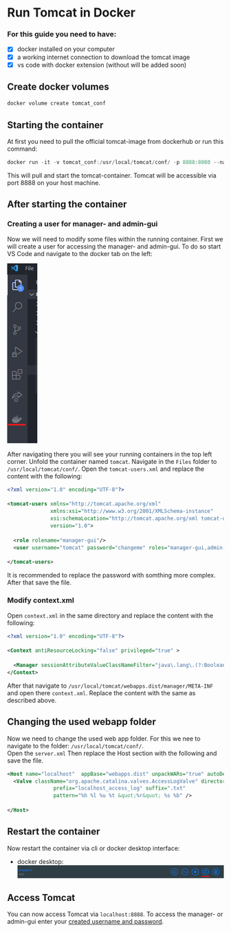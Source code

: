 
# Run Tomcat in Docker

### For this guide you need to have:

- [X] docker installed on your computer
- [X] a working internet connection to download the tomcat image
- [X] vs code with docker extension (without will be added soon)

## Create docker volumes

```powershell
docker volume create tomcat_conf
```

## Starting the container

At first you need to pull the official tomcat-image from dockerhub or run this command:  
```powershell
docker run -it -v tomcat_conf:/usr/local/tomcat/conf/ -p 8888:8080 --name tomcat tomcat:9.0
```
This will pull and start the tomcat-container. Tomcat will be accessible via port 8888 on your host machine.
<!-- add persistence from conf file in webapp manager folder-->

## After starting the container

### Creating a user for manager- and admin-gui

Now we will need to modify some files within the running container. First we will create a user for accessing the manager- and admin-gui. To do so start VS Code and navigate to the docker tab on the left:  

![docker tab in vs code](images/docker-vs-code.png)  

After navigating there you will see your running containers in the top left corner. Unfold the container named `tomcat`. Navigate in the `Files` folder to `/usr/local/tomcat/conf/`. Open the `tomcat-users.xml` and replace the content with the following:  

```xml
<?xml version="1.0" encoding="UTF-8"?>

<tomcat-users xmlns="http://tomcat.apache.org/xml"
              xmlns:xsi="http://www.w3.org/2001/XMLSchema-instance"
              xsi:schemaLocation="http://tomcat.apache.org/xml tomcat-users.xsd"
              version="1.0">

  <role rolename="manager-gui"/>
  <user username="tomcat" password="changeme" roles="manager-gui,admin-gui"/>

</tomcat-users>
```
It is recommended to replace the password with somthing more complex. After that save the file. 

### Modify context.xml

Open `context.xml` in the same directory and replace the content with the following:  
```xml
<?xml version="1.0" encoding="UTF-8"?>

<Context antiResourceLocking="false" privileged="true" >

  <Manager sessionAttributeValueClassNameFilter="java\.lang\.(?:Boolean|Integer|Long|Number|String)|org\.apache\.catalina\.filters\.CsrfPreventionFilter\$LruCache(?:\$1)?|java\.util\.(?:Linked)?HashMap"/>     
</Context>
```
After that navigate to `/usr/local/tomcat/webapps.dist/manager/META-INF` and open there `context.xml`. Replace the content with the same as described above.  

## Changing the used webapp folder

Now we need to change the used web app folder. For this we nee to navigate to the folder: `/usr/local/tomcat/conf/`.  
Open the `server.xml` 
Then replace the Host section with the following and save the file.  
```xml
<Host name="localhost"  appBase="webapps.dist" unpackWARs="true" autoDeploy="true">
  <Valve className="org.apache.catalina.valves.AccessLogValve" directory="logs"
               prefix="localhost_access_log" suffix=".txt"
               pattern="%h %l %u %t &quot;%r&quot; %s %b" />

</Host>
```
<!-- ask Rouven for folder and file, which need to be modified-->

## Restart the container

Now restart the container via cli or docker desktop interface:  
- docker desktop: ![docker desktop restart](images/docker-desktop-restart.png)

## Access Tomcat

You can now access Tomcat via `localhost:8888`. To access the manager- or admin-gui enter your [created username and password](#creating-a-user-for-manager--and-admin-gui).